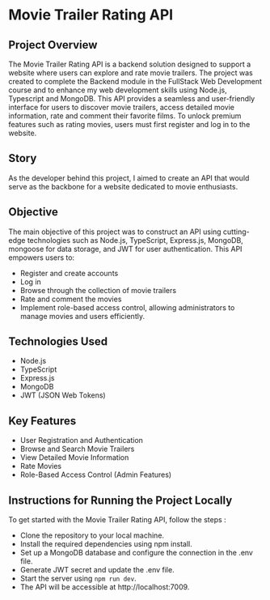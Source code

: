 # Movie Trailer Rating API

## Project Overview

The Movie Trailer Rating API is a backend solution designed to support a website where users can explore and rate movie trailers.  The project was created to complete the Backend module in the FullStack Web Development course and to enhance my web development skills using Node.js, Typescript and MongoDB. This API provides a seamless and user-friendly interface for users to discover movie trailers, access detailed movie information, rate and comment their favorite films. To unlock premium features such as rating movies, users must first register and log in to the website.

## Story

As the developer behind this project, I aimed to create an API that would serve as the backbone for a website dedicated to movie enthusiasts.

## Objective

The main objective of this project was to construct an API using cutting-edge technologies such as Node.js, TypeScript, Express.js, MongoDB, mongoose for data storage, and JWT for user authentication. This API empowers users to:

- Register and create accounts
- Log in
- Browse through the collection of movie trailers
- Rate and comment the movies
- Implement role-based access control, allowing administrators to manage movies and users efficiently.

## Technologies Used

- Node.js
- TypeScript
- Express.js
- MongoDB
- JWT (JSON Web Tokens)

## Key Features

- User Registration and Authentication
- Browse and Search Movie Trailers
- View Detailed Movie Information
- Rate Movies
- Role-Based Access Control (Admin Features)

## Instructions for Running the Project Locally

To get started with the Movie Trailer Rating API, follow the steps :

- Clone the repository to your local machine.
- Install the required dependencies using npm install.
- Set up a MongoDB database and configure the connection in the .env file.
- Generate JWT secret and update the .env file.
- Start the server using `npm run dev`.
- The API will be accessible at http://localhost:7009.
